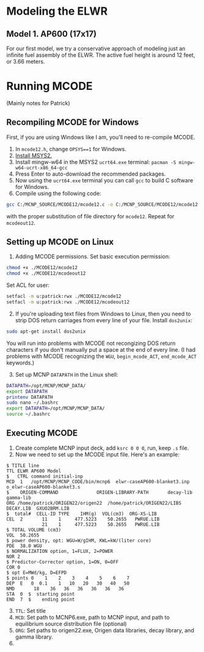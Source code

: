 # Modeling the ELWR

## Model 1. AP600 (17x17)


For our first model, we try a conservative approach of modeling just an infinite fuel assembly of the ELWR. The active fuel height is around 12 feet, or 3.66 meters.

# Running MCODE
(Mainly notes for Patrick)

## Recompiling MCODE for Windows
First, if you are using Windows like I am, you'll need to re-compile MCODE.
1. In `mcode12.h`, change `OPSYS==1` for Windows.
2. [Install MSYS2.](https://www.msys2.org/)
3. Install mingw-w64 in the MSYS2 `ucrt64.exe` terminal: `pacman -S mingw-w64-ucrt-x86_64-gcc`
4. Press Enter to auto-download the recommended packages.
5. Now using the `ucrt64.exe` terminal you can call `gcc` to build C software for Windows.
6. Compile using the following code:
```sh 
gcc C:/MCNP_SOURCE/MCODE12/mcode12.c -o C:/MCNP_SOURCE/MCODE12/mcode12.exe
```
with the proper substitution of file directory for `mcode12`. Repeat for `mcodeout12`.

## Setting up MCODE on Linux
1. Adding MCODE permissions. Set basic execution permission:
```sh
chmod +x ./MCODE12/mcode12
chmod +x ./MCODE12/mcodeout12
```

Set ACL for user:
```sh
setfacl -m u:patrick:rwx ./MCODE12/mcode12
setfacl -m u:patrick:rwx ./MCODE12/mcodeout12
```

2. If you're uploading text files from Windows to Linux, then you need to strip DOS return carriages from every line of your file. Install `dos2unix`:
```sh
sudo apt-get install dos2unix
```

You will run into problems with MCODE not recongizing DOS return characters if you don't manually put a space at the end of every line. (I had problems with MCODE recognizing the `WGU`, `begin_mcode_ACT`, `end_mcode_ACT` keywords.)

3. Set up MCNP `DATAPATH` in the Linux shell:
```sh
DATAPATH=/opt/MCNP/MCNP_DATA/
export DATAPATH
printenv DATAPATH
sudo nano ~/.bashrc
export DATAPATH=/opt/MCNP/MCNP_DATA/
source ~/.bashrc
```

## Executing MCODE

1. Create complete MCNP input deck, add `ksrc 0 0 0`, run, keep `.s` file.
2. Now we need to set up the MCODE input file. Here's an example:
```
$ TITLE line
TTL ELWR AP600 Model
$   CTRL command initial-inp
MCD  1   /opt/MCNP/MCNP_CODE/bin/mcnp6  elwr-caseAP600-blanket3.inp  o_elwr-caseAP600-blanket3.s
$    ORIGEN-COMMAND              ORIGEN-LIBRARY-PATH       decay-lib     gamma-lib
ORG /home/patrick/ORIGEN22/origen22  /home/patrick/ORIGEN22/LIBS   DECAY.LIB  GXUO2BRM.LIB
$  total#  CELL-ID TYPE    IHM(g)  VOL(cm3)  ORG-XS-LIB
CEL  2       11    1     477.5223    50.2655   PWRUE.LIB
             21    1     477.5223    50.2655   PWRUE.LIB
$ TOTAL VOLUME (cm3)
VOL  50.2655
$ power density, opt: WGU=W/gIHM, KWL=kW/(liter core)
PDE  38.0 WGU
$ NORMALIZATION option, 1=FLUX, 2=POWER
NOR 2
$ Predictor-Corrector option, 1=ON, 0=OFF
COR 0
$ opt E=MWd/kg, D=EFPD
$ points 0    1    2    3    4    5    6    7
DEP  E   0  0.1    1   10   20   30   40   50
NMD       18    36   36   36   36   36   36
STA  0  $  starting point
END  7  $    ending point
```
3. `TTL`: Set title
4. `MCD`: Set path to MCNP6.exe, path to MCNP input, and path to equilibrium source distribution file (optional)
5. `ORG`: Set paths to origen22.exe, Origen data libraries, decay library, and gamma library.
6. 